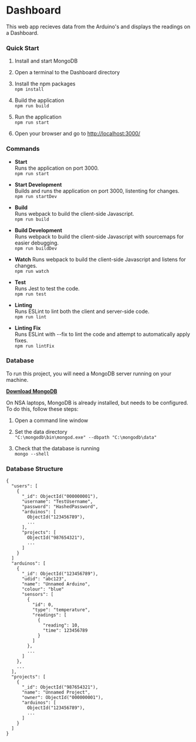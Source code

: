 # Dashboard

This web app recieves data from the Arduino's and displays the readings on a Dashboard.

### Quick Start

1. Install and start MongoDB

1. Open a terminal to the Dashboard directory

1. Install the npm packages  
  `npm install`

1. Build the application  
  `npm run build`

1. Run the application  
  `npm run start`

1. Open your browser and go to [http://localhost:3000/](http://localhost:3000/)

### Commands

* **Start**  
  Runs the application on port 3000.  
  `npm run start`

* **Start Development**  
  Builds and runs the application on port 3000, listenting for changes.  
  `npm run startDev`

* **Build**  
  Runs webpack to build the client-side Javascript.  
  `npm run build`  

* **Build Development**  
  Runs webpack to build the client-side Javascript with sourcemaps for easier debugging.  
  `npm run buildDev` 

* **Watch**
  Runs webpack to build the client-side Javascript and listens for changes.  
  `npm run watch`

* **Test**  
  Runs Jest to test the code.  
  `npm run test`

* **Linting**  
  Runs ESLint to lint both the client and server-side code.  
  `npm run lint`

* **Linting Fix**  
  Runs ESLint with --fix to lint the code and attempt to automatically apply fixes.  
  `npm run lintFix`

### Database

To run this project, you will need a MongoDB server running on your machine. 

[**Download MongoDB**](https://www.mongodb.com/download-center/community)

On NSA laptops, MongoDB is already installed, but needs to be configured. To do this, follow these steps:

1. Open a command line window

1. Set the data directory  
  `"C:\mongodb\bin\mongod.exe" --dbpath "C:\mongodb\data"`

1. Check that the database is running  
  `mongo --shell`

### Database Structure

```
{
  "users": [
    {
      "_id": ObjectId("000000001"),
      "username": "TestUsername",
      "password": "HashedPassword",
      "arduinos": [
        ObjectId("123456789"),
        ...
      ],
      "projects": [
        ObjectId("987654321"),
        ...
      ]
    }
  ]
  "arduinos": [
    {
      "_id": ObjectId("123456789"),
      "udid": "abc123",
      "name": "Unnamed Arduino",
      "colour": "blue"
      "sensors": [
        {
          "id": 0,
          "type": "temperature",
          "readings": [ 
            {
              "reading": 10,
              "time": 123456789
            }
          ]
        },
        ...
      ]
    },
    ...
  ],
  "projects": [
    {
      "_id": ObjectId("987654321"),
      "name": "Unnamed Project",
      "owner": ObjectId("000000001"),
      "arduinos": [
        ObjectId("123456789"),
        ...
      ]
    }
  ]
}
```